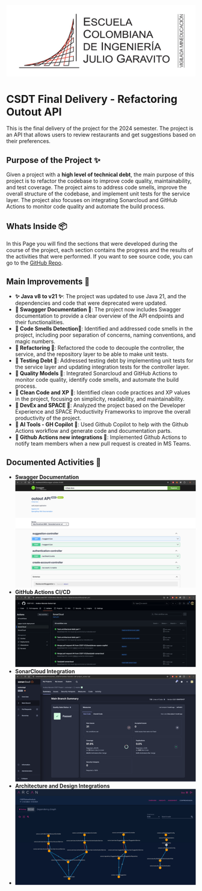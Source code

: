 ![eci.jpeg](img%2Feci.jpeg)

# CSDT Final Delivery - Refactoring Outout API

This is the final delivery of the project for the 2024 semester. The project is an API that allows users to review restaurants and get suggestions based on their preferences.

## Purpose of the Project ✨

Given a project with a **high level of technical debt**, the main purpose of this project is to refactor the codebase to improve code quality, maintainability, and test coverage. The project aims to address code smells, improve the overall structure of the codebase, and implement unit tests for the service layer. The project also focuses on integrating Sonarcloud and GitHub Actions to monitor code quality and automate the build process.

## Whats Inside 📦

In this Page you will find the sections that were developed during the course of the project, each section contains the progress and the results of the activities that were performed.
If you want to see source code, you can go to the [GitHub Repo](https://github.com/CSDT-ECI/Andres-Marcelo-Outout-Api).

## Main Improvements 🚀

- **✨ Java v8 to v21 ✨**: The project was updated to use Java 21, and the dependencies and code that were deprecated were updated.
- **🎉 Swaggger Documentation 🎉**: The project now includes Swagger documentation to provide a clear overview of the API endpoints and their functionalities.
- **📝 Code Smells Detection📝**: Identified and addressed code smells in the project, including poor separation of concerns, naming conventions, and magic numbers.
- **🔧 Refactoring 🧰**: Refactored the code to decouple the controller, the service, and the repository layer to be able to make unit tests.
- **🧪 Testing Debt 🧪**: Addressed testing debt by implementing unit tests for the service layer and updating integration tests for the controller layer.
- **🚀 Quality Models 🚀**: Integrated Sonarcloud and GitHub Actions to monitor code quality, identify code smells, and automate the build process.
- **🧽 Clean Code and XP 🧽**: Identified clean code practices and XP values in the project, focusing on simplicity, readability, and maintainability.
- **🔧 DevEx and SPACE 🔧**: Analyzed the project based on the Developer Experience and SPACE Productivity Frameworks to improve the overall productivity of the project.
- **🤖 AI Tools - GH Copilot 🤖**: Used Github Copilot to help with the Github Actions workflow and generate code and documentation parts.
- **🤖 Github Actions new integrations 🤖**: Implemented Github Actions to notify team members when a new pull request is created in MS Teams.


## Documented Activities 📝

- **Swagger Documentation** 
![swagger.png](img%2Fswagger.png)
- **GitHub Actions CI/CD**
![ghactionsimage.png](img%2Fghactionsimage.png)
- **SonarCloud Integration**
![sonarcloudimage.png](img%2Fsonarcloudimage.png)
- **Architecture and Design Integrations**
- ![arquitecturaMejorado.png](img%2FarquitecturaMejorado.png)
